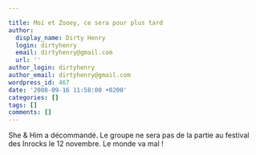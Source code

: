 ```yaml
---

title: Moi et Zooey, ce sera pour plus tard
author:
  display_name: Dirty Henry
  login: dirtyhenry
  email: dirtyhenry@gmail.com
  url: ''
author_login: dirtyhenry
author_email: dirtyhenry@gmail.com
wordpress_id: 467
date: '2008-09-16 11:58:00 +0200'
categories: []
tags: []
comments: []
---
```

She & Him a décommandé. Le groupe ne sera pas de la partie au festival des Inrocks le 12 novembre. Le monde va mal !
